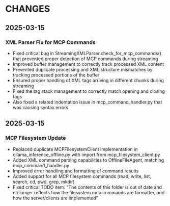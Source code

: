 # CHANGES

## 2025-03-15

### XML Parser Fix for MCP Commands
- Fixed critical bug in StreamingXMLParser.check_for_mcp_commands() that prevented proper detection of MCP commands during streaming
- Improved buffer management to correctly track processed XML content
- Prevented duplicate processing and XML structure mismatches by tracking processed portions of the buffer
- Ensured proper handling of XML tags arriving in different chunks during streaming
- Fixed the tag stack management to correctly match opening and closing tags
- Also fixed a related indentation issue in mcp_command_handler.py that was causing syntax errors

## 2025-03-15

### MCP Filesystem Update
- Replaced duplicate MCPFilesystemClient implementation in ollama_inference_offline.py with import from mcp_filesystem_client.py
- Added XML command parsing capabilities to OfflineFileAgent, matching mcp_command_handler.py
- Improved error handling and formatting of command results
- Added support for all MCP filesystem commands (read, write, list, search, cd, pwd, grep, mkdir)
- Fixed critical TODO item: "The contents of this folder is out of date and no longer reflects how the filesystem mcp commands are formatter, and how the server/clients are implemented"